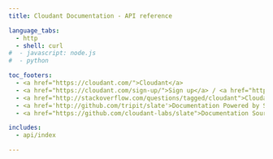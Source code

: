 ```yaml
---
title: Cloudant Documentation - API reference

language_tabs:
  - http 
  - shell: curl
#  - javascript: node.js
#  - python

toc_footers:
  - <a href="https://cloudant.com/">Cloudant</a>
  - <a href="https://cloudant.com/sign-up/">Sign up</a> / <a href="https://cloudant.com/sign-in/">Sign in</a>
  - <a href="http://stackoverflow.com/questions/tagged/cloudant">Cloudant on StackOverflow</a>
  - <a href='http://github.com/tripit/slate'>Documentation Powered by Slate</a>
  - <a href="https://github.com/cloudant-labs/slate">Documentation Source</a>

includes:
  - api/index

---
```


<script>
fragments = {
  '#http': '/http.html',
  '#account': '/account.html',
  '#authentication': '/authentication.html',
  '#authorization': '/authorization.html',
  '#cors': '/cors.html',
  '#databases': '/databases.html',
  '#documents': '/documents.html',
  '#attachments': '/attachments.html',
  '#query': '/cloudant_query.html',
  '#design-documents': '/design_documents.html',
  '#creating-views': '/creating_views.html',
  '#using-views': '/using_views.html',
  '#search': '/search.html'
}
fragment = window.location.hash;
console.log('fragment is ' + fragment);
dest = fragments[fragment];
console.log('dest is ' + dest);
if (dest) {
  window.location = dest;
}
</script>


